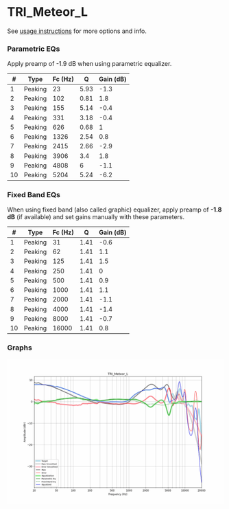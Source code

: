 # TRI_Meteor_L
See [usage instructions](https://github.com/jaakkopasanen/AutoEq#usage) for more options and info.

### Parametric EQs
Apply preamp of -1.9 dB when using parametric equalizer.

|   # | Type    |   Fc (Hz) |    Q |   Gain (dB) |
|-----|---------|-----------|------|-------------|
|   1 | Peaking |        23 | 5.93 |        -1.3 |
|   2 | Peaking |       102 | 0.81 |         1.8 |
|   3 | Peaking |       155 | 5.14 |        -0.4 |
|   4 | Peaking |       331 | 3.18 |        -0.4 |
|   5 | Peaking |       626 | 0.68 |         1   |
|   6 | Peaking |      1326 | 2.54 |         0.8 |
|   7 | Peaking |      2415 | 2.66 |        -2.9 |
|   8 | Peaking |      3906 | 3.4  |         1.8 |
|   9 | Peaking |      4808 | 6    |        -1.1 |
|  10 | Peaking |      5204 | 5.24 |        -6.2 |

### Fixed Band EQs
When using fixed band (also called graphic) equalizer, apply preamp of **-1.8 dB** (if available) and set gains manually with these parameters.

|   # | Type    |   Fc (Hz) |    Q |   Gain (dB) |
|-----|---------|-----------|------|-------------|
|   1 | Peaking |        31 | 1.41 |        -0.6 |
|   2 | Peaking |        62 | 1.41 |         1.1 |
|   3 | Peaking |       125 | 1.41 |         1.5 |
|   4 | Peaking |       250 | 1.41 |         0   |
|   5 | Peaking |       500 | 1.41 |         0.9 |
|   6 | Peaking |      1000 | 1.41 |         1.1 |
|   7 | Peaking |      2000 | 1.41 |        -1.1 |
|   8 | Peaking |      4000 | 1.41 |        -1.4 |
|   9 | Peaking |      8000 | 1.41 |        -0.7 |
|  10 | Peaking |     16000 | 1.41 |         0.8 |

### Graphs
![](./TRI_Meteor_L.png)

